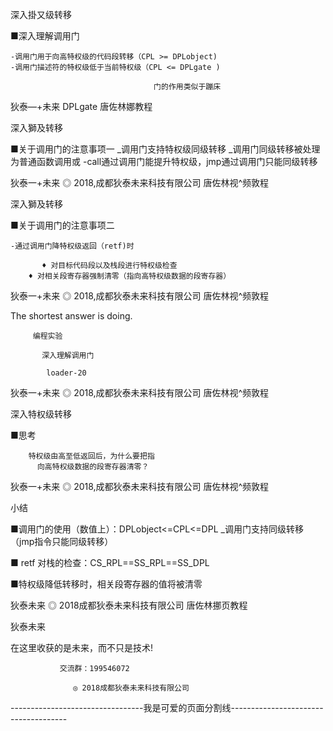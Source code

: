 深入掛又级转移

■深入理解调用门

    -调用门用于向高特权级的代码段转移（CPL >= DPLobject)
    -调用门描述符的特权级低于当前特权级（CPL <= DPLgate )

                                    门的作用类似于蹦床

狄泰—+未来   DPLgate                      唐佐林娜教程

 深入獅及转移

■关于调用门的注意事项一
    _调用门支持特权级同级转移
    _调用门同级转移被处理为普通函数调用或
    -call通过调用门能提升特权级，jmp通过调用门只能同级转移

狄泰一+未来  ◎ 2018,成都狄泰未来科技有限公司           唐佐林视^频敦程

深入獅及转移

■关于调用门的注意事项二

    -通过调用门降特权级返回（retf)时

           ♦ 对目标代码段以及栈段进行特权级检查
        ♦ 对相关段寄存器强制清零（指向高特权级数据的段寄存器）

狄泰一+未来  ◎ 2018,成都狄泰未来科技有限公司           唐佐林视^频敦程

The shortest answer is doing.

         编程实验

           深入理解调用门

            loader-20

狄泰一+未来  ◎ 2018,成都狄泰未来科技有限公司           唐佐林视^频敦程

深入特权级转移

■思考

        特权级甶高至低返回后，为什么要把指
          向高特权级数据的段寄存器清零？

狄泰一+未来  ◎ 2018,成都狄泰未来科技有限公司           唐佐林视^频敦程

 小结

■调用门的使用（数值上）：DPLobject<=CPL<=DPL
_调用门支持同级转移（jmp指令只能同级转移）

■ retf 对栈的检查：CS_RPL==SS_RPL==SS_DPL

■特权级降低转移时，相关段寄存器的值将被清零

狄泰未来    ◎ 2018成都狄泰未来科技有限公司            唐佐林挪页教程

  狄泰未来

在这里收获的是未来，而不只是技术!

               交流群：199546072

                  ◎ 2018成都狄泰未来科技有限公司

---------------------------------我是可爱的页面分割线-------------------------------------
